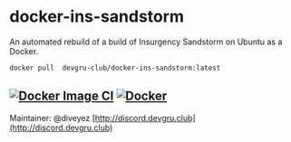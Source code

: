 # docker-ins-sandstorm
An automated rebuild of a build of Insurgency Sandstorm on Ubuntu as a Docker.

```bash
docker pull  devgru-club/docker-ins-sandstorm:latest
```

[![Docker Image CI](https://github.com/devgru-club/docker-ins-sandstorm/actions/workflows/docker-image.yml/badge.svg?branch=main&event=status)](https://github.com/devgru-club/docker-ins-sandstorm/actions/workflows/docker-image.yml)
[![Docker](https://github.com/devgru-club/docker-ins-sandstorm/actions/workflows/docker-publish.yml/badge.svg?event=deployment_status)](https://github.com/devgru-club/docker-ins-sandstorm/actions/workflows/docker-publish.yml)
---

Maintainer: @diveyez
[http://discord.devgru.club](http://discord.devgru.club)
